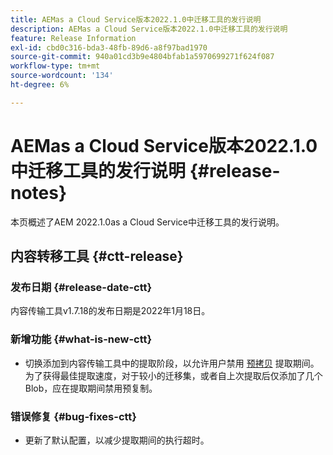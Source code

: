 ```yaml
---
title: AEMas a Cloud Service版本2022.1.0中迁移工具的发行说明
description: AEMas a Cloud Service版本2022.1.0中迁移工具的发行说明
feature: Release Information
exl-id: cbd0c316-bda3-48fb-89d6-a8f97bad1970
source-git-commit: 940a01cd3b9e4804bfab1a5970699271f624f087
workflow-type: tm+mt
source-wordcount: '134'
ht-degree: 6%

---
```


# AEMas a Cloud Service版本2022.1.0中迁移工具的发行说明 {#release-notes}

本页概述了AEM 2022.1.0as a Cloud Service中迁移工具的发行说明。

## 内容转移工具 {#ctt-release}

### 发布日期 {#release-date-ctt}

内容传输工具v1.7.18的发布日期是2022年1月18日。

### 新增功能 {#what-is-new-ctt}

* 切换添加到内容传输工具中的提取阶段，以允许用户禁用 [预拷贝](https://experienceleague.adobe.com/docs/experience-manager-cloud-service/moving/cloud-migration/content-transfer-tool/handling-large-content-repositories.html?lang=en) 提取期间。 为了获得最佳提取速度，对于较小的迁移集，或者自上次提取后仅添加了几个Blob，应在提取期间禁用预复制。

### 错误修复 {#bug-fixes-ctt}

* 更新了默认配置，以减少提取期间的执行超时。
